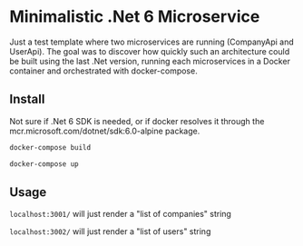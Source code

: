 # Minimalistic .Net 6 Microservice

Just a test template where two microservices are running (CompanyApi and UserApi).
The goal was to discover how quickly such an architecture could be built using the last .Net version, running each microservices in a Docker container and orchestrated with docker-compose.

## Install
Not sure if .Net 6 SDK is needed, or if docker resolves it through the mcr.microsoft.com/dotnet/sdk:6.0-alpine package.

```bash
docker-compose build
```

```bash
docker-compose up
```

## Usage

``localhost:3001/`` will just render a "list of companies" string

``localhost:3002/`` will just render a "list of users" string